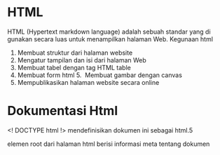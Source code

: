 # HTML #

HTML (Hypertext markdown language) adalah sebuah standar yang di gunakan secara luas untuk menampilkan halaman Web. 
Kegunaan html 
1. Membuat struktur dari halaman website
2. Mengatur tampilan dan isi dari halaman Web
3. Membuat tabel dengan tag HTML table
4. Membuat form html
5.  Membuat gambar dengan canvas
6. Mempublikasikan halaman website secara online 

# Dokumentasi Html #
<! DOCTYPE html !> mendefinisikan dokumen ini sebagai html.5
<html> elemen root dari halaman html
<head> berisi informasi meta tentang dokumen
<title> menentukan judul dokumen
<body> berisi konten halaman yang terlihat 



# Frontend #
adalah sebuah bagian dari website yang membuat tampilan yang menarik kepada user.
  
# TASK #
